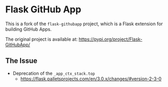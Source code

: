 # Flask GitHub App

This is a fork of the `flask-githubapp` project, which is a Flask extension for building GitHub Apps.

The original project is available at: https://pypi.org/project/Flask-GitHubApp/

## The Issue

- Deprecation of the `_app_ctx_stack.top`
  - https://flask.palletsprojects.com/en/3.0.x/changes/#version-2-3-0
